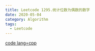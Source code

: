```yaml
---
title: Leetcode 1295.统计位数为偶数的数字
date: 2020-05-04
category: Algorithm
tags:
  - Leetcode
---
```


[code lang=cpp](@/code/leetcode/1295.统计位数为偶数的数字.cpp/)